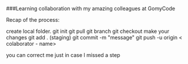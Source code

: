 ###Learning collaboration with my amazing colleagues at GomyCode


Recap of the process:

create local folder.
git init
git pull <repository link>
git branch <your name>
git checkout
make your changes
git add . (staging)
git commit -m "message"
git push -u origin < colaborator - name>

you can correct me just in case I missed a step
